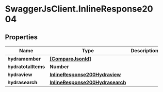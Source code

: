 # SwaggerJsClient.InlineResponse2004

## Properties

| Name                | Type                                                                | Description | Notes      |
| ------------------- | ------------------------------------------------------------------- | ----------- | ---------- |
| **hydramember**     | [**[CompareJsonld]**](CompareJsonld.md)                             |             |
| **hydratotalItems** | **Number**                                                          |             | [optional] |
| **hydraview**       | [**InlineResponse200Hydraview**](InlineResponse200Hydraview.md)     |             | [optional] |
| **hydrasearch**     | [**InlineResponse200Hydrasearch**](InlineResponse200Hydrasearch.md) |             | [optional] |
